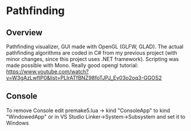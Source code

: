 # Pathfinding

## Overview
Pathfinding visualizer, GUI made with OpenGL (GLFW, GLAD). The actual pathfinding algorithms are coded in C# from my previous project (with minor changes, since this project uses .NET framework). Scripting was made possible with Mono.
Really good opengl tutorial: https://www.youtube.com/watch?v=W3gAzLwfIP0&list=PLlrATfBNZ98foTJPJ_Ev03o2oq3-GGOS2

## Console
To remove Console edit premake5.lua -> kind "ConsoleApp" to kind "WindowedApp" or in VS Studio Linker->System->Subsystem and set it to Windows
